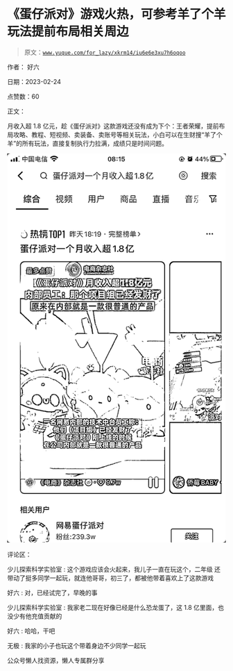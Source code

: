 # 《蛋仔派对》游戏火热，可参考羊了个羊玩法提前布局相关周边

> 原文：[`www.yuque.com/for_lazy/xkrm14/iu6e6e3xu7h6oqoo`](https://www.yuque.com/for_lazy/xkrm14/iu6e6e3xu7h6oqoo)



作者： 好六



日期：2023-02-24



点赞数：60



正文：



月收入超 1.8 亿元，趁《蛋仔派对》这款游戏还没有成为下个：王者荣耀，提前布局攻略、教程、短视频、卖装备、卖账号等相关玩法，小白可以在生财搜“羊了个羊”的所有玩法，直接复制执行力拉满，成绩只是时间问题。



![](img/c2f3896a636d41c4b0ee30147da1af37.png)



评论区：



少儿探索科学实验室 : 这个游戏应该会火起来，我儿子一直在玩这个，二年级 还带动了挺多同学一起玩，就连他哥哥，初三了，都被他带着喜欢上了这款游戏



好六 : 对，已经试完了，早晚的事



少儿探索科学实验室 : 我家老二现在好像已经是什么恐龙蛋了，这 1.8 亿里面，也没少有他充值贡献的



好六 : 哈哈，干吧



无极 : 我家的小子也玩这个带着身边不少同学一起玩



公众号懒人找资源，懒人专属群分享

